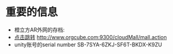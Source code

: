 # 重要的信息

* 橙立方AR外网的存档:
* [点击跳转](http://www.orgcube.com:9300/cloudMall/mall.action) http://www.orgcube.com:9300/cloudMall/mall.action
* unity账号的serial number SB-7SYA-6ZKJ-SF6T-BKDX-K9ZU